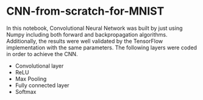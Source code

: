 # CNN-from-scratch-for-MNIST

In this notebook, Convolutional Neural Network was built by just using Numpy including both forward and backpropagation algorithms. Additionally, the results were well validated by the TensorFlow implementation with the same parameters. The following layers were coded in order to achieve the CNN. 

  * Convolutional layer
  * ReLU
  * Max Pooling
  * Fully connected layer
  * Softmax

